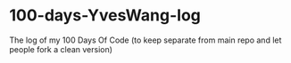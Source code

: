 # 100-days-YvesWang-log
The log of my 100 Days Of Code (to keep separate from main repo and let people fork a clean version)

